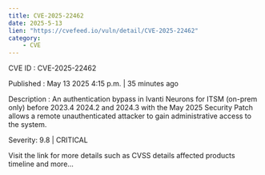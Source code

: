 ```yaml
---
title: CVE-2025-22462
date: 2025-5-13
lien: "https://cvefeed.io/vuln/detail/CVE-2025-22462"
category:
    - CVE
---
```


CVE ID : CVE-2025-22462

Published :  May 13
2025
4:15 p.m. | 35 minutes ago

Description : An authentication bypass in Ivanti Neurons for ITSM (on-prem only) before 2023.4
2024.2 and 2024.3 with the May 2025 Security Patch allows a remote unauthenticated attacker to gain administrative access to the system.

Severity: 9.8 | CRITICAL

Visit the link for more details
such as CVSS details
affected products
timeline
and more...
